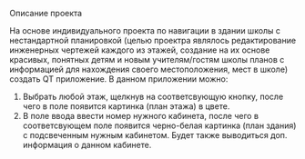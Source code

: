 Описание проекта

На основе индивидуального проекта по навигации в здании школы с нестандартной планировкой (целью проектра являлось редактирование инженерных чертежей каждого из этажей, создание на их основе красивых, понятных детям и новым учителям/гостям школы планов с информацией для нахождения своего местоположения, мест в школе) создать QT приложение.
В данном приложении можно:
1. Выбрать любой этаж, щелкнув на соответсвующую кнопку, после чего в поле появится картинка (план этажа) в цвете.
2. В поле ввода ввести номер нужного кабинета, после чего в соответсвующем поле появится черно-белая картинка (план здания) с подсвеченным нужным кабинетом. Будет также выводиться доп. информация о данном кабинете.
